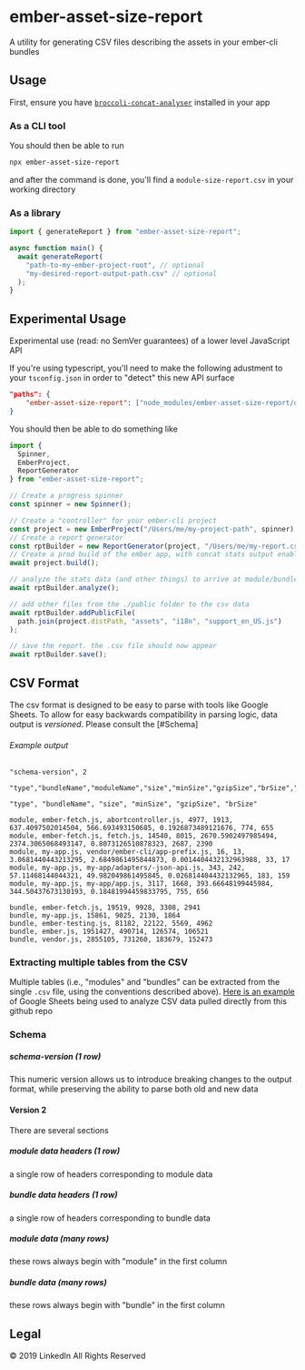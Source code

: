 # ember-asset-size-report

A utility for generating CSV files describing the assets in your ember-cli bundles

## Usage

First, ensure you have [`broccoli-concat-analyser`](https://github.com/stefanpenner/broccoli-concat-analyser/) installed in your app

### As a CLI tool

You should then be able to run

```sh
npx ember-asset-size-report
```

and after the command is done, you'll find a `module-size-report.csv` in your working directory

### As a library

```ts
import { generateReport } from "ember-asset-size-report";

async function main() {
  await generateReport(
    "path-to-my-ember-project-root", // optional
    "my-desired-report-output-path.csv" // optional
  );
}
```

## Experimental Usage

Experimental use (read: no SemVer guarantees) of a lower level JavaScript API

If you're using typescript, you'll need to make the following adustment to your `tsconfig.json` in order to "detect" this new API surface

```json
"paths": {
    "ember-asset-size-report": ["node_modules/ember-asset-size-report/dist/ember-asset-size-report-beta.d.ts"]
}
```

You should then be able to do something like

```ts
import {
  Spinner,
  EmberProject,
  ReportGenerator
} from "ember-asset-size-report";

// Create a progress spinner
const spinner = new Spinner();

// Create a "controller" for your ember-cli project
const project = new EmberProject("/Users/me/my-project-path", spinner);
// Create a report generator
const rptBuilder = new ReportGenerator(project, "/Users/me/my-report.csv");
// Create a prod build of the ember app, with concat stats output enabled
await project.build();

// analyze the stats data (and other things) to arrive at module/bundle sizes
await rptBuilder.analyze();

// add other files from the ./public folder to the csv data
await rptBuilder.addPublicFile(
  path.join(project.distPath, "assets", "i18n", "support_en_US.js")
);

// save the report. the .csv file should now appear
await rptBuilder.save();
```

## CSV Format

The csv format is designed to be easy to parse with tools like Google Sheets. To allow for easy backwards compatibility in parsing logic, data output is _versioned_. Please consult the [#Schema]

###### Example output

```csv
"schema-version", 2

"type","bundleName","moduleName","size","minSize","gzipSize","brSize","bundleRatio","soloGzSize","soloBrSize"

"type", "bundleName", "size", "minSize", "gzipSize", "brSize"

module, ember-fetch.js, abortcontroller.js, 4977, 1913, 637.4097502014504, 566.693493150685, 0.1926873489121676, 774, 655
module, ember-fetch.js, fetch.js, 14540, 8015, 2670.5902497985494, 2374.3065068493147, 0.8073126510878323, 2687, 2390
module, my-app.js, vendor/ember-cli/app-prefix.js, 16, 13, 3.0681440443213295, 2.6849861495844873, 0.0014404432132963988, 33, 17
module, my-app.js, my-app/adapters/-json-api.js, 343, 242, 57.11468144044321, 49.982049861495845, 0.026814404432132965, 183, 159
module, my-app.js, my-app/app.js, 3117, 1668, 393.66648199445984, 344.50437673130193, 0.18481994459833795, 755, 656

bundle, ember-fetch.js, 19519, 9928, 3308, 2941
bundle, my-app.js, 15861, 9025, 2130, 1864
bundle, ember-testing.js, 81182, 22122, 5569, 4962
bundle, ember.js, 1951427, 490714, 126574, 106521
bundle, vendor.js, 2855105, 731260, 183679, 152473
```

### Extracting multiple tables from the CSV

Multiple tables (i.e., "modules" and "bundles" can be extracted from the single `.csv` file, using the conventions described above). [Here is an example](https://docs.google.com/spreadsheets/d/1vhor2qAQtWnTu_GNI4LaLZeu9Li0lZVi-koseZG2tTg/edit?usp=sharing) of Google Sheets being used to analyze CSV data pulled directly from this github repo

### Schema

##### schema-version (1 row)

This numeric version allows us to introduce breaking changes to the output format, while preserving the ability to parse both old and new data

#### Version 2

There are several sections

##### module data headers (1 row)

a single row of headers corresponding to module data

##### bundle data headers (1 row)

a single row of headers corresponding to bundle data

##### module data (many rows)

these rows always begin with "module" in the first column

##### bundle data (many rows)

these rows always begin with "bundle" in the first column

## Legal

&copy; 2019 LinkedIn All Rights Reserved
